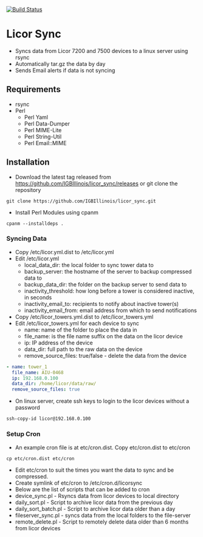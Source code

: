 [![Build Status](https://travis-ci.com/IGBIllinois/licor_sync.svg?branch=master)](https://travis-ci.com/IGBIllinois/licor_sync)

# Licor Sync
* Syncs data from Licor 7200 and 7500 devices to a linux server using rsync
* Automatically tar.gz the data by day
* Sends Email alerts if data is not syncing

## Requirements
* rsync
* Perl
  * Perl Yaml
  * Perl Data-Dumper
  * Perl MIME-Lite
  * Perl String-Util
  * Perl Email::MIME

## Installation
* Download the latest tag released from https://github.com/IGBIllinois/licor_sync/releases or git clone the repository
```
git clone https://github.com/IGBIllinois/licor_sync.git
```
* Install Perl Modules using cpanm
```
cpanm --installdeps .
```

### Syncing Data
* Copy /etc/licor.yml.dist to /etc/licor.yml
* Edit /etc/licor.yml
  * local_data_dir: the local folder to sync tower data to
  * backup_server: the hostname of the server to backup compressed data to
  * backup_data_dir: the folder on the backup server to send data to
  * inactivity_threshold: how long before a tower is considered inactive, in seconds
  * inactivity_email_to: recipients to notify about inactive tower(s)
  * inactivity_email_from: email address from which to send notifications
* Copy /etc/licor_towers.yml.dist to /etc/licor_towers.yml
* Edit /etc/licor_towers.yml for each device to sync
  * name: name of the folder to place the data in
  * file_name: is the file name suffix on the data on the licor device
  * ip: IP address of the device
  * data_dir: full path to the raw data on the device
  * remove_source_files: true/false - delete the data from the device
```yaml
- name: tower_1
  file_name: AIU-0468
  ip: 192.168.0.100
  data_dir: /home/licor/data/raw/
  remove_source_files: true
```
* On linux server, create ssh keys to login to the licor devices without a password
```shell
ssh-copy-id licor@192.168.0.100
```

### Setup Cron
* An example cron file is at etc/cron.dist.  Copy etc/cron.dist to etc/cron
```shell
cp etc/cron.dist etc/cron
```
* Edit etc/cron to suit the times you want the data to sync and be compressed.
* Create symlink of etc/cron to /etc/cron.d/licorsync
* Below are the list of scripts that can be added to cron
* device_sync.pl - Rsyncs data from licor devices to local directory
* daily_sort.pl - Script to archive licor data from the previous day
* daily_sort_batch.pl - Script to archive licor data older than a day 
* fileserver_sync.pl - syncs data from the local folders to the file-server
* remote_delete.pl - Script to remotely delete data older than 6 months from licor devices

